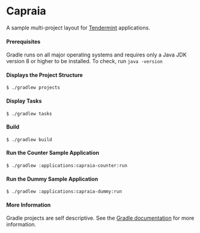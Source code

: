 # Capraia
A sample multi-project layout for [Tendermint](https://tendermint.com) applications.
#### Prerequisites
Gradle runs on all major operating systems and requires only a Java JDK version 8 or higher to be installed.
To check, run `java -version`
#### Displays the Project Structure
```
$ ./gradlew projects
```
#### Display Tasks
```
$ ./gradlew tasks
```
#### Build
```
$ ./gradlew build
```
#### Run the Counter Sample Application
```
$ ./gradlew :applications:capraia-counter:run
```
#### Run the Dummy Sample Application
```
$ ./gradlew :applications:capraia-dummy:run
```
#### More Information
Gradle projects are self descriptive. See the [Gradle documentation](https://gradle.org/docs) for more information.
